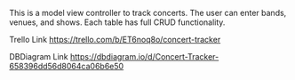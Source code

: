 This is a model view controller to track concerts. The user can enter bands, venues, and shows. Each table has full CRUD functionality. 

Trello Link
https://trello.com/b/ET6noq8o/concert-tracker

DBDiagram Link
https://dbdiagram.io/d/Concert-Tracker-658396dd56d8064ca06b6e50
